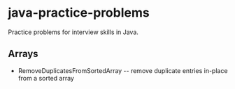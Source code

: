 # java-practice-problems
Practice problems for interview skills in Java.

## Arrays
- RemoveDuplicatesFromSortedArray -- remove duplicate entries in-place from a sorted array
